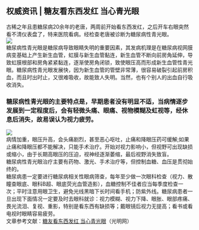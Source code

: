 ## 权威资讯 | 糖友看东西发红 当心青光眼  
古稀之年且患糖尿病20余年的老唐，两周前开始看东西发红，之后开车右眼突然看不清仪表盘了，特来医院看病。经检查老唐被诊断为糖尿病性青光眼。  
![](http://cdncms.v-keep.cn/wp-content/uploads/2019/12/timgmm.jpg)  
糖尿病性青光眼是糖尿病导致眼睛失明的重要因素，其发病机理是在糖尿病视网膜病变基础上产生新生血管，虹膜与新生血管黏连，新生血管不断向前房角延伸，导致虹膜根部和房角紧紧黏连，逐渐使房角闭锁，致使眼压高而形成新生血管性青光眼。糖尿病性青光眼发展快，因为新生血管的管壁非常薄，很容易破裂引起前房积血，而且时出时止，又很难吸收，故能致人失明。当然，也有个别人的出血自行吸收消失。  
### 糖尿病性青光眼的主要特点是，早期患者没有明显不适，当病情逐步发展到一定程度后，会有轻微头痛、眼痛、视物模糊及虹视等，经休息后消失，故易误认为视力疲劳。  
![](http://cdncms.v-keep.cn/wp-content/uploads/2019/12/timgiil.jpg)  
病情加重，眼压升高，会头痛剧烈，甚至恶心呕吐，止痛和降眼压药可缓解;如果止痛和降眼压都不能解决，只能手术治疗。开始对视力影响小，但视野可出现缺损或缩小，由于长期高眼压的压迫，视神经逐渐萎缩，最后视野消失致盲。  
糖尿病性青光眼治疗主要有药物、激光、手术治疗等，但控制血糖、血压是贯彻始终的。  
糖尿病患一定要进行糖尿病相关性眼病筛查，每年至少做一次眼科检查（视力、散瞳查眼底、眼科B超、眼底荧光血管造影），血糖控制不佳者应当每季度检查一次；平时注意用眼卫生，避免光线黑暗下长时间看手机；防紫外线。糖尿病患者一旦出现下面情况一定要及时去眼科就诊：视力模糊、视力下降、眼胀、眼部疼痛、畏光流泪、复视、重影，特别是看东西有缺损等；戴眼镜后视力无提高；看书或看电视时眼睛容易疲劳。  
文章参考文献：<a href="http://health.gmw.cn/2019-02/03/content_32466689.htm">糖友看东西发红 当心青光眼</a>（光明网）  
